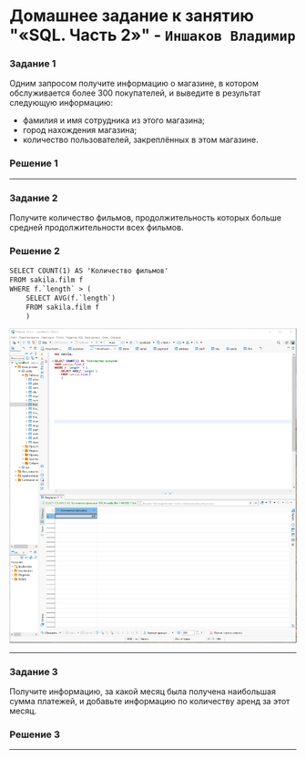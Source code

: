 # Домашнее задание к занятию "«SQL. Часть 2»" - `Иншаков Владимир`

### Задание 1

Одним запросом получите информацию о магазине, в котором обслуживается более 300 покупателей, и выведите в результат следующую информацию: 
- фамилия и имя сотрудника из этого магазина;
- город нахождения магазина;
- количество пользователей, закреплённых в этом магазине.

### Решение 1



---

### Задание 2

Получите количество фильмов, продолжительность которых больше средней продолжительности всех фильмов.

### Решение 2

```
SELECT COUNT(1) AS 'Количество фильмов'
FROM sakila.film f
WHERE f.`length` > (
	SELECT AVG(f.`length`)
	FROM sakila.film f
	)
```
![Screenshot_2](https://github.com/MrVanG0gh/Netology_12-04_SQL_p2/blob/main/Screenshots/Screenshot_2.png)

---

### Задание 3

Получите информацию, за какой месяц была получена наибольшая сумма платежей, и добавьте информацию по количеству аренд за этот месяц.

### Решение 3




---
